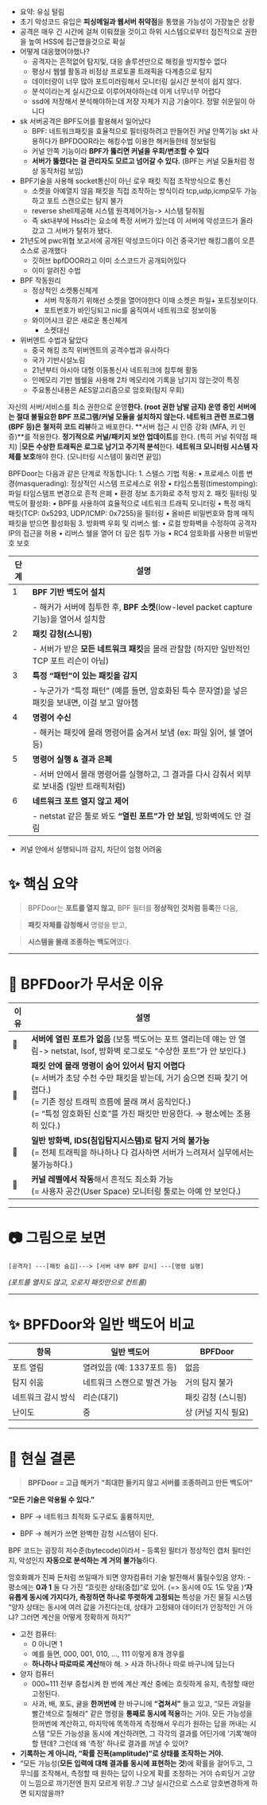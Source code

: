 - 요약: 유심 털림
- 초기 악성코드 유입은 **피싱메일과 웹서버 취약점**을 통했을 가능성이 가장높은 상황
- 공격은 매우 긴 시간에 걸쳐 이뤄졌을 것이고 하위 시스템으로부터 점진적으로 권한을 높여 HSS에 접근했을것으로 확실
- 어떻게 대응했어야했나?
	- 공격자는 흔적없어 탐지및, 대응 솔루션만으로 해킹을 방지할수 없다
	- 평상시 웹쉘 활동과 비정상 프로토콜 트래픽을 다계층으로 탐지
	- 데이터량이 너무 많아 포트미러링해서 모니터링 실시간 분석이 쉽지 않다.
	- 분석이라는게 실시간으로 이루어져야하는데 이게 너무너무 어렵다
	- ssd에 저장해서 분석해야하는데 저장 자체가 지금 기술이다. 정말 쉬운일이 아니다
- sk 서버공격은 BPF도어를 활용해서 일어났다
	- BPF: 네트워크패킷을 효율적으로 필터링하려고 만들어진 커널 안쪽기능 skt 사용하다가 BPFDOOR라는 해킹수법 이용한 해커들한테 정보털림
	- 커널 안쪽 기능이라 **BPF가 뚫리면 커널을 우회/변조할 수 있다**
	- **서버가 뚫렸다는 걸 관리자도 모르고 넘어갈 수 있다.** (BPF는 커널 모듈처럼 정상 동작처럼 보임)
- BPF기술을 사용해 socket통신이 아닌 로우 패킷 직접 조작방식으로 통신
	- 소켓을 아예열지 않음 패킷을 직접 조작하는 방식이라 tcp,udp,icmp모두 가능하고 포트 스캔으로는 탐지 불가
	- reverse shell제공해 시스템 원격제어가능-> 시스템 탈취됨
	- 즉 skt내부에 Hss라는 요소에 특정 서버가 있는데 이 서버에 악성코드가 올라갔고 그 서버가 탈취가 됐다.
- 21년도에  pwc위협 보고서에 공개된 악성코드이다 이건 중국기반 해킹그룹이 오픈소스로 공개했다
	-  깃허브 bpfDOOR라고 이미 소스코드가 공개되어있다
	- 이미 알려진 수법
- BPF 작동원리
	- 정상적인 소켓통신체게
		- 서버 작동하기 위해선 소켓을 열어야한다 이때 소켓은 파일+ 포트정보이다.
		- 포트번호가 바인딩되고 nic를 움직여서 네트워크로 정보이동
	- 와이어샤크 같은 새로운 통신체게
		- 소켓대신 
- 위버엔트 수법과 닮았다
	- 중국 해킹 조직 위버엔트의 공격수법과 유사하다
	- 국가 기반시설노림
	- 21년부터 아시아 대형 이동통신사 네트워크에 침투해 활동
	- 인메모리 기반 웹쉘을 사용해 2차 메모리에 기록을 남기지 않는것이 특징
	- 주요통신내용은 AES알고리즘으로 암호화(탐지 우회)



자신의 서버/서비스를 최소 권한으로 운영**한다. (root 권한 남발 금지)
**운영 중인 서버에는 절대 불필요한 BPF 프로그램/커널 모듈을 설치하지 않는다.**
네트워크 관련 프로그램(BPF 등)은 철저히 코드 리뷰**하고 배포한다.
**서버 접근 시 인증 강화 (MFA, 키 인증)**를 적용한다.
**정기적으로 커널/패키지 보안 업데이트**를 한다. (특히 커널 취약점 패치)
|**모든 수상한 트래픽은 로그로 남기고 주기적 분석**한다.
**네트워크 모니터링 시스템 자체를 보호**해야 한다. (모니터링 시스템이 뚫리면 끝임)

BPFDoor는 다음과 같은 단계로 작동합니다:
	1.	스텔스 기법 적용:
	•	프로세스 이름 변경(masquerading): 정상적인 시스템 프로세스로 위장
	•	타임스톰핑(timestomping): 파일 타임스탬프 변경으로 흔적 은폐
	•	환경 정보 초기화로 추적 방지
	2.	패킷 필터링 및 백도어 활성화:
	•	BPF를 사용하여 효율적으로 네트워크 트래픽 모니터링
	•	특정 매직 패킷(TCP: 0x5293, UDP/ICMP: 0x7255)을 필터링
	•	올바른 비밀번호와 함께 매직 패킷을 받으면 활성화됨
	3.	방화벽 우회 및 리버스 쉘:
	•	로컬 방화벽을 수정하여 공격자 IP의 접근을 허용
	•	리버스 쉘을 열어 더 깊은 침투 가능
	•	RC4 암호화를 사용한 비밀번호 보호


| **단계** | **설명**                                                            |
| ------ | ----------------------------------------------------------------- |
| 1      | **BPF 기반 백도어 설치**                                                 |
|        | - 해커가 서버에 침투한 후, **BPF 소켓**(low-level packet capture 기능)을 열어서 설치함 |
| 2      | **패킷 감청(스니핑)**                                                    |
|        | - 서버가 받은 **모든 네트워크 패킷**을 몰래 관찰함 (하지만 일반적인 TCP 포트 리슨이 아님)          |
| 3      | **특정 “패턴”이 있는 패킷을 감지**                                            |
|        | - 누군가가 “특정 패턴” (예를 들면, 암호화된 특수 문자열)을 넣은 패킷을 보내면, 이걸 보고 알아챔        |
| 4      | **명령어 수신**                                                        |
|        | - 해커는 패킷에 몰래 명령어를 숨겨서 보냄 (ex: 파일 읽어, 쉘 열어 등)                      |
| 5      | **명령어 실행 & 결과 은폐**                                                |
|        | - 서버 안에서 몰래 명령어를 실행하고, 그 결과를 다시 감춰서 외부로 보내줌 (일반 트래픽처럼)            |
| 6      | **네트워크 포트 열지 않고 제어**                                              |
|        | - netstat 같은 툴로 봐도 **“열린 포트”가 안 보임**, 방화벽에도 안 걸림                  |

  
- 커널 안에서 실행되니까 감지, 차단이 엄청 어려움

# **✨ 핵심 요약**

  

> BPFDoor는 **포트를 열지 않고**, BPF 필터를 **정상적인 것처럼 등록**한 다음,

> **패킷 자체를 감청해서** 명령을 받고,

> **시스템을 몰래 조종하는 백도어**였다.

---

# **🧠 BPFDoor가 무서운 이유**

| **이유** | **설명**                                                                                                                                                          |
| ------ | --------------------------------------------------------------------------------------------------------------------------------------------------------------- |
| 🚨     | **서버에 열린 포트가 없음** (보통 백도어는 포트 열리는데 얘는 안 열림-> netstat, lsof, 방화벽 로그로도 “수상한 포트”가 안 보인다.)                                                                          |
| 🚨     | **패킷 안에 몰래 명령이 숨어 있어서 탐지 어렵다**<br>(= 서버가 초당 수천 수만 패킷을 받는데, 거기 숨으면 진짜 찾기 어렵다.)<br>(= 기존 정상 트래픽 흐름에 몰래 껴서 움직인다.)<br>(= “특정 암호화된 신호”를 가진 패킷만 반응한다. → 평소에는 조용히 있다.) |
| 🚨     | **일반 방화벽, IDS(침입탐지시스템)로 탐지 거의 불가능**<br>(= 전체 트래픽을 하나하나 다 검사하면 서버가 느려져서 실무에서는 불가능하다.)                                                                            |
| 🚨     | **커널 레벨에서 작동**해서 흔적도 최소화 가능<br>(= 사용자 공간(User Space) 모니터링 툴로는 아예 안 보인다.)                                                                                        |

  

---

# **📷 그림으로 보면**

```
[공격자] ---[패킷 숨김]---> [서버 내부 BPF 감시] ---[명령 실행]
```

_(포트를 열지도 않고, 오로지 패킷만으로 컨트롤)_

---

# **✨ BPFDoor와 일반 백도어 비교**

|**항목**|**일반 백도어**|**BPFDoor**|
|---|---|---|
|포트 열림|열려있음 (예: 1337포트 등)|없음|
|탐지 쉬움|네트워크 스캔으로 발견 가능|거의 탐지 불가|
|네트워크 감시 방식|리슨(대기)|패킷 감청 (스니핑)|
|난이도|중|상 (커널 지식 필요)|

  

---

# **🚨 현실 결론**

  

> **BPFDoor = 고급 해커가 “최대한 들키지 않고 서버를 조종하려고 만든 백도어”**

  **“모든 기술은 악용될 수 있다.”**

- BPF → 네트워크 최적화 도구로도 훌륭하지만,
    
- BPF → 해커가 쓰면 완벽한 감청 시스템이 된다.


BPF 코드는 굉장히 저수준(bytecode)이라서 - 등록된 필터가 정상적인 캡처 필터인지, 악성인지 **자동으로 분석하는 게 거의 불가능**하다.


암호화폐가 진짜 돈처럼 쓰일때가 되면 양자컴퓨터 기술 발전해서 뚫릴수있음
양자: - 평소에는 **0과 1** 둘 다 가진 “흐릿한 상태(중첩)“로 있어. (=> 동시에 0도 1도 맞음 )**‘자유롭게 동시에 가지다가, 측정하면 하나로 뚜렷하게 고정되는** 특성을 가진 물질 시스템
“양자 상태는 동시에 여러 값을 가진다는데,  상태가 고정돼야 데이터가 안정적인 거 아냐? 그러면 계산을 어떻게 정확하게 하지?”
-  고전 컴퓨터: 
	- 0 아니면 1
	- 예를 들면, 000, 001, 010, …, 111 이렇게 8개 경우를
	- **하나하나 따로따로 계산**해야 해. > 사과 하나하나 따로 바구니에 담는다
- 양자 컴퓨터
	- 000~111 전부 중첩시켜 한 번에 계산 계산 중에는 흐릿하게 유지, 측정할 때만 고정된다.
	- 사과, 배, 포도, 귤을 **한꺼번에** 한 바구니에 **“겹쳐서”** 들고 있고, “모든 과일을 빨간색으로 칠해라” 같은 명령을 **통째로 동시에 적용**하는 거야. 모든 가능성을 한꺼번에 계산하고, 마지막에 똑똑하게 측정해서 우리가 원하는 답을 꺼내는 시스템
“모든 가능성을 동시에 계산하려면, 그 각각의 결과를 어딘가에 ‘기록’해야 할 텐데? 그런데 왜 ‘측정’ 하나로 결과를 꺼낼 수 있어?
- **기록하는 게 아니라, “확률 진폭(amplitude)“로 상태를 조작하는 거야.**
- “모든 가능성(**모든 입력에 대해 결과를 동시에 표현하는 것**)에 확률을 걸어두고, 그 무늬를 조작해서, 측정할 때 원하는 답이 나오게 확률 조정하는 거야
슈뢰딩거 고양이 느낌으로 까기전엔 뭔지 모르게 위장..?
그냥 실시간으로 스스로 암호변경하게 하면 되지않을까?